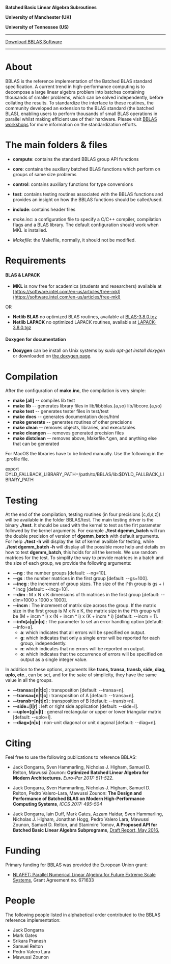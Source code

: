 **Batched Basic Linear Algebra Subroutines**

**University of Manchester (UK)**

**University of Tennessee (US)**


* * *

[Download BBLAS Software](https://github.com/NLAFET/BBLAS/archive/master.zip)

* * *

About
=====

BBLAS is the reference implementation of the Batched BLAS standard
specification.  A current trend in high-performance computing is to
decompose a large linear algebra problem into batches containing
thousands of smaller problems, which can be solved independently,
before collating the results. To standardize the interface to these
routines, the community  developed  an extension to the BLAS
standard (the batched BLAS), enabling users to perform thousands of
small BLAS operations in parallel whilst making efficient use of their
hardware. Please visit [BBLAS workshops](http://icl.utk.edu/bblas)
for more information on the standardization efforts. 

The main folders & files 
========================

* **compute**: contains the standard BBLAS group API functions 
* **core**:    contains the auxiliary batched BLAS functions
               which perform on groups of same size problems

* **control**: contains auxiliary functions for type conversions

* **test**: contains testing routines associated with the BBLAS functions
            and provides an insight on how the BBLAS functions should be called/used.

* **include**: contains header files

* _make.inc_: a configuration file to specify a C/C++ compiler,
                compilation flags and a BLAS library. The default
                configuration should work when MKL is installed.

* _Makefile_: the Makefile, normally, it should  not be modified.

Requirements
===========
#### BLAS & LAPACK
* **MKL** is now free for academics (students and researchers) available at [https://software.intel.com/en-us/articles/free-mkl](https://software.intel.com/en-us/articles/free-mkl)

OR

* **Netlib BLAS** no optimized BLAS routines, available at [BLAS-3.8.0.tgz](http://www.netlib.org/blas/blas-3.8.0.tgz)
* **Netlib LAPACK** no optimized LAPACK routines, available at [LAPACK-3.8.0.tgz](http://www.netlib.org/lapack/lapack-3.8.0.tar.gz)

#### Doxygen for documentation 
* **Doxygen** can be install on Unix systems by _sudo apt-get install doxygen_ or
downloaded on [the doxygen page](http://www.doxygen.org/download.html).

Compilation 
===========
After the configuration of **make.inc**, the compilation is very simple:

*  **make [all]**     --  compiles lib test
*  **make lib**       --  generates library files in lib/libbblas.{a,so} lib/libcore.{a,so}
*  **make test**      --  generates tester files in  test/test
*  **make docs**      --  generates documentation docs/html
*  **make generate**  --  generates routines of other precisions
*  **make clean**     --  removes objects, libraries, and executables
*  **make cleangen**  --  removes generated precision files
*  **make distclean** --  removes above, Makefile.*.gen, and anything else that can be generated 

For MacOS the libraries have to be linked manually. Use the following in the .profile file.

export DYLD_FALLBACK_LIBRARY_PATH=/path/to/BBLAS/lib:$DYLD_FALLBACK_LIBRARY_PATH

Testing
=======
At the end of the compilation, testing routines (in four precisions [c,d,s,z]) will be available in the folder BBLAS/test.
The main testing driver is the binary **./test**. It should be used with the kernel to test as the firt parameter followed 
by the kernel arguments. For example **./test dgemm_batch** will run the double precision of version of **dgemm_batch** with 
default arguments. For help **./test -h** will display the list of kernel availble for testing, while **./test dgemm_batch -h** will display all the possible more help and details on how to test **dgemm_batch**, this holds for all the kernels. 
We use random matrices for the test. To simplify the way to provide matrices in a batch and the size of each group, we provide 
the following arguments:
* **--ng**   : the number groups  [default: --ng=10].
* **--gs**   : the number matrices in the first group [default: --gs=100].
* **--incg** : the increment of group sizes. The size of the i^th group is gs + i * incg [default: --incg=10].
* **--dim**  : M x N x K dimensions of th matrices in the first group [default: --dim=1000 x 1000 x 1000].
* **--incm** : The increment of matrix size across the group. If the matrix size in the first group is M x N x K,
the matrix size in the i^th group will be (M + incm * i) x (N + incm * i) x (K + incm * i)  [default: --incm = 1].
* **--info[a|g|n|o]** : The parameter to set an error handling option [default: --info=a].
  - **a**: which indicates that all errors will be specified on output.
  - **g**: which indicates that only a single error will be reported for each group, independently.
  - **n**: which indicates that no errors will be reported on output.
  - **o**: which indicates that the occurrence of errors will be specified on output as a single integer value.

In addition to these options, arguments like **trans, transa, transb, side, diag, uplo, etc.**, can be set, and
for the sake of simplicity, they have the same value in all the groups.

* **--transa=[n|t|c]** : transposition      [default: --transa=n].
* **--transa=[n|t|c]** : transposition of A [default: --transa=n].
* **--transb=[n|t|c]** : transposition of B [default: --transb=n].
* **--side=[l|r]**     : left or right side application [default: --side=l].
* **--uplo=[g|u|l]**   : general rectangular or upper or lower triangular matrix [default: --uplo=l].
* **--diag=[n|u]**     : non-unit diagonal or unit diagonal [default: --diag=n].
                                                            
Citing
======

Feel free to use the following publications to reference BBLAS:

* Jack  Dongarra, Sven Hammarling, Nicholas J. Higham,
  Samuel D. Relton, Mawussi Zounon:
  **Optimized Batched Linear Algebra for Modern Architectures.**
  *Euro-Par 2017: 511-522*.

* Jack  Dongarra, Sven Hammarling, Nicholas J. Higham,
  Samuel D. Relton, Pedro Valero-Lara, Mawussi Zounon:
  **The Design and Performance of Batched BLAS on Modern High-Performance Computing Systems**,
  *ICCS 2017: 495-504*


* Jack Dongarra, Iain Duff, Mark Gates, Azzam Haidar,
  Sven Hammarling, Nicholas J. Higham, Jonathan Hogg,
  Pedro Valero Lara, Mawussi Zounon, Samuel D. Relton,
  and Stanimire Tomov,
  **A Proposed API for Batched Basic Linear Algebra Subprograms**,
  [Draft Report, May 2016.](https://www.dropbox.com/s/olocmipyxfvcaui/batched_api_03_30_2016.pdf?dl=0)


Funding
=======

Primary funding for BBLAS was provided  the European Union grant:

* [NLAFET: Parallel Numerical Linear Algebra for Future Extreme Scale Systems](http://www.nlafet.eu), Grant Agreement no. 671633


People
======

The following people listed in alphabetical order contributed to the BBLAS reference implementation:

* Jack Dongarra
* Mark Gates
* Srikara Pranesh
* Samuel Relton
* Pedro Valero Lara
* Mawussi Zounon

